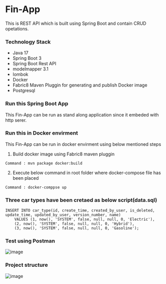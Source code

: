 # Fin-App
This is REST API which is built using Spring Boot and contain CRUD opetations.

### Technology Stack
+ Java 17
+ Spring Boot 3
+ Spring Boot Rest API
+ modelmapper 3.1
+ lombok
+ Docker
+ Fabric8 Maven Pluggin for generating and publish Docker image
+ Postgresql

### Run this Spring Boot App
This Fin-App can be run as stand along application since it embeded with http serer.

### Run this in Docker envirment
This Fin-App can be run in docker envirment using below mentioned steps
1) Build docker image using Fabric8 maven pluggin
```
Command : mvn package docker:build
```
2) Execute below command in root folder where docker-compose file has been placed
```
Command : docker-comppse up
```

### Three car types have been cretaed as below script(data.sql)
```
INSERT INTO car_type(id, create_time, created_by_user, is_deleted, update_time, updated_by_user, version_number, name)
	VALUES (1, now(), 'SYSTEM', false, null, null, 0, 'Electric'),
	(2, now(), 'SYSTEM', false, null, null, 0, 'Hybrid'),
	(3, now(), 'SYSTEM', false, null, null, 0, 'Gasoline');
  ```

### Test using Postman
![image](https://user-images.githubusercontent.com/67745525/224257013-80071b30-a27d-4201-9b1a-ee09acd0491d.png)


### Project structure
![image](https://user-images.githubusercontent.com/67745525/224257134-c76e2ec0-2510-4986-8a08-b4a4b38b6164.png)
